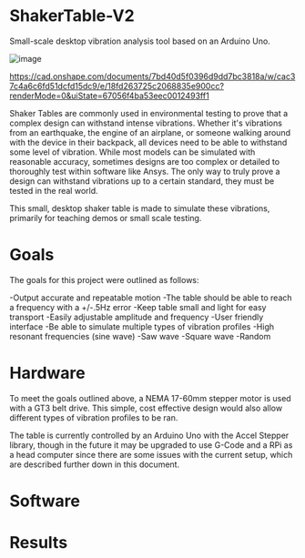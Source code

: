 # ShakerTable-V2
Small-scale desktop vibration analysis tool based on an Arduino Uno.

![image](https://github.com/user-attachments/assets/818b4593-0860-4558-b228-9afc340b0cef)

https://cad.onshape.com/documents/7bd40d5f0396d9dd7bc3818a/w/cac37c4a6c6fd51dcfd15dc9/e/18fd263725c2068835e900cc?renderMode=0&uiState=67056f4ba53eec0012493ff1 

Shaker Tables are commonly used in environmental testing to prove that a complex design can withstand intense vibrations. Whether it's vibrations from an earthquake, the engine of an airplane, or someone walking around with the device in their backpack, all devices need to be able to withstand some level of vibration. While most models can be simulated with reasonable accuracy, sometimes designs are too complex or detailed to thoroughly test within software like Ansys. The only way to truly prove a design can withstand vibrations up to a certain standard, they must be tested in the real world.

This small, desktop shaker table is made to simulate these vibrations, primarily for teaching demos or small scale testing. 

# Goals
The goals for this project were outlined as follows:

-Output accurate and repeatable motion
-The table should be able to reach a frequency with a +/-.5Hz error
-Keep table small and light for easy transport
-Easily adjustable amplitude and frequency
-User friendly interface
-Be able to simulate multiple types of vibration profiles
    -High resonant frequencies (sine wave)
    -Saw wave
    -Square wave
    -Random 


# Hardware
To meet the goals outlined above, a NEMA 17-60mm stepper motor is used with a GT3 belt drive. This simple, cost effective design would also allow different types of vibration profiles to be ran.

The table is currently controlled by an Arduino Uno with the Accel Stepper library, though in the future it may be upgraded to use G-Code and a RPi as a head computer since there are some issues with the current setup, which are described further down in this document.

# Software


# Results

